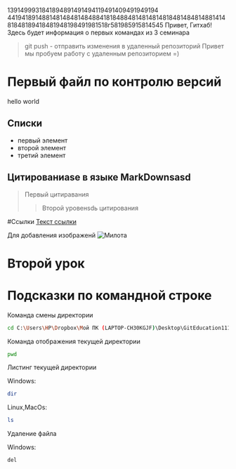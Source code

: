 1391499931841894891491494119491409491949194
4419418914881481484814848841818488481481481481848148481488141481848189418481948198491981518г581985915814545
Привет, Гитхаб! Здесь будет информация о первых командах из 3 семинара
> git push - отправить изменения в удаленный репозиторий 
Привет мы пробуем работу с удаленным репозиторием =)

#   Первый файл по контролю версий
hello world

## Списки

* первый элемент
* второй элемент 
* третий элемент

## Цитированиasе в языке MarkDownsasd
> Первый цитирaвания
>>Второй уровенsdь цитирования

#Ссылки 
[Текст ссылки](https://www.example.com)

Для добавления изображенй 
![Милота](0MPa8XOSn1w.jpg)

# Второй урок

# Подсказки по командной строке

Команда смены директории 
```sh
cd C:\Users\HP\Dropbox\Мой ПК (LAPTOP-CH30KGJF)\Desktop\GitEducation111
```
Команда отображения текущей директории 
```sh
pwd
```
Листинг текущей директории 

Windows: 
```sh
dir 
```
Linux,MacOs:
```sh
ls
```

Удаление файла 

Windows:
```sh
del
```